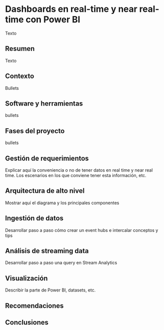 # Dashboards en real-time y near real-time con Power BI

Texto
## Resumen
Texto

## Contexto
Bullets

## Software y herramientas
bullets

## Fases del proyecto
bullets

## Gestión de requerimientos
Explicar aquí la conveniencia o no de tener datos en real time y near real time. Los escenarios en los que conviene tener esta información, etc.

## Arquitectura de alto nivel
Mostrar aquí el diagrama y los principales componentes

## Ingestión de datos
Desarrollar paso a paso cómo crear un event hubs e intercalar conceptos y tips

## Análisis de streaming data
Desarrollar paso a paso una query en Stream Analytics

## Visualización
Describir la parte de Power BI, datasets, etc.

## Recomendaciones

## Conclusiones